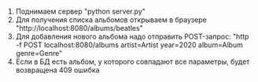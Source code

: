 1. Поднимаем сервер "python server.py"
2. Для получения списка альбомов открываем в браузере "http://localhost:8080/albums/beatles"
3. Для добавления нового альбома надо отправить POST-запрос: "http -f POST localhost:8080/albums artist=Artist year=2020 album=Album genre=Genre"
4. Если в БД есть альбом, у которого совпадают все параметры, будет возвращена 409 ошибка
